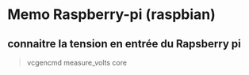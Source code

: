 # Memo Raspberry-pi (raspbian)
## connaitre la tension en entrée du Rapsberry pi 
> vcgencmd measure_volts core
